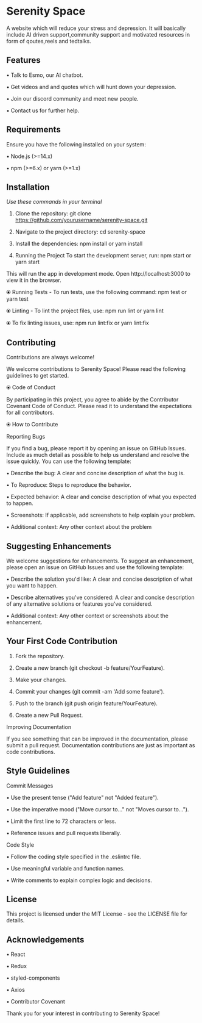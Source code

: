 
# Serenity Space

A website which will reduce your stress and depression. It will basically include AI driven support,community support and motivated resources in form of qoutes,reels and tedtalks.


## Features
• Talk to Esmo, our AI chatbot.

• Get videos and and quotes which will hunt down your depression.

• Join our discord community and meet new people.

• Contact us for further help.
## Requirements

Ensure you have the following installed on your system:

• Node.js (>=14.x)

• npm (>=6.x) or yarn (>=1.x)

## Installation

*Use these commands in your terminal*

1. Clone the repository: git clone https://github.com/yourusername/serenity-space.git

2. Navigate to the project directory: cd serenity-space

3. Install the dependencies: npm install or yarn install
    
4. Running the Project
To start the development server, run: npm start or yarn start

This will run the app in development mode. Open http://localhost:3000 to view it in the browser.

⦿ Running Tests - To run tests, use the following command: npm test or yarn test


⦿ Linting - To lint the project files, use: npm run lint or yarn lint

⦿ To fix linting issues, use: npm run lint:fix or yarn lint:fix
## Contributing

Contributions are always welcome!



We welcome contributions to Serenity Space! Please read the following guidelines to get started.

⦿ Code of Conduct

By participating in this project, you agree to abide by the Contributor Covenant Code of Conduct. Please read it to understand the expectations for all contributors.

⦿ How to Contribute

Reporting Bugs

If you find a bug, please report it by opening an issue on GitHub Issues. Include as much detail as possible to help us understand and resolve the issue quickly. You can use the following template:

• Describe the bug: A clear and concise description of what the bug is.

• To Reproduce: Steps to reproduce the behavior.

• Expected behavior: A clear and concise description of what you expected to happen.

• Screenshots: If applicable, add screenshots to help explain your problem.

• Additional context: Any other context about the problem

## Suggesting Enhancements
We welcome suggestions for enhancements. To suggest an enhancement, please open an issue on GitHub Issues and use the following template:

• Describe the solution you'd like: A clear and concise description of what you want to happen.

• Describe alternatives you've considered: A clear and concise description of any alternative solutions or features you've considered.

• Additional context: Any other context or screenshots about the enhancement.

## Your First Code Contribution
1. Fork the repository.

2. Create a new branch (git checkout -b feature/YourFeature).
3. Make your changes.

4. Commit your changes (git commit -am 'Add some feature').
5. Push to the branch (git push origin feature/YourFeature).

6. Create a new Pull Request.

Improving Documentation

If you see something that can be improved in the documentation, please submit a pull request. Documentation contributions are just as important as code contributions.
## Style Guidelines


Commit Messages

• Use the present tense ("Add feature" not "Added feature").

• Use the imperative mood ("Move cursor to..." not "Moves cursor to...").

• Limit the first line to 72 characters or less.

• Reference issues and pull requests liberally.

Code Style

• Follow the coding style specified in the .eslintrc file.

• Use meaningful variable and function names.

• Write comments to explain complex logic and decisions.

## License

This project is licensed under the MIT License - see the LICENSE file for details.
## Acknowledgements

• React

• Redux

• styled-components

• Axios

• Contributor Covenant

Thank you for your interest in contributing to Serenity Space!
